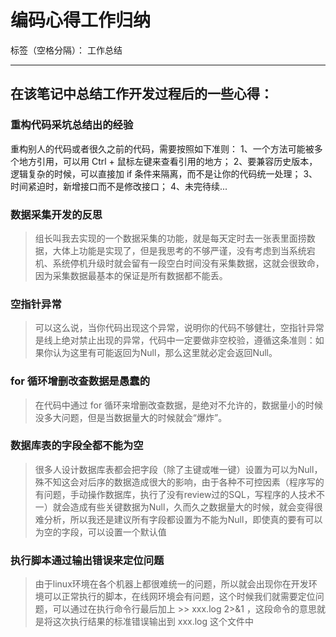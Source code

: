 ﻿# 编码心得工作归纳

标签（空格分隔）： 工作总结

---

## 在该笔记中总结工作开发过程后的一些心得：

### 重构代码采坑总结出的经验

重构别人的代码或者很久之前的代码，需要按照如下准则：
	1、一个方法可能被多个地方引用，可以用 Ctrl + 鼠标左键来查看引用的地方；
	2、要兼容历史版本，逻辑复杂的时候，可以直接加 if 条件来隔离，而不是让你的代码统一处理；
    3、时间紧迫时，新增接口而不是修改接口；
	4、未完待续...

### 数据采集开发的反思

 > 组长叫我去实现的一个数据采集的功能，就是每天定时去一张表里面捞数据，大体上功能是实现了，但是我思考的不够严谨，没有考虑到当系统宕机、系统停机升级时就会留有一段空白时间没有采集数据，这就会很致命，因为采集数据最基本的保证是所有数据都不能丢。
 
### 空指针异常

 > 可以这么说，当你代码出现这个异常，说明你的代码不够健壮，空指针异常是线上绝对禁止出现的异常，代码中一定要做非空校验，遵循这条准则：如果你认为这里有可能返回为Null，那么这里就必定会返回Null。

### for 循环增删改查数据是愚蠢的

 > 在代码中通过 for 循环来增删改查数据，是绝对不允许的，数据量小的时候没多大问题，但是当数据量大的时候就会“爆炸”。
 
### 数据库表的字段全都不能为空

 > 很多人设计数据库表都会把字段（除了主键或唯一键）设置为可以为Null，殊不知这会对后序的数据造成很大的影响，由于各种不可控因素（程序写的有问题，手动操作数据库，执行了没有review过的SQL，写程序的人技术不一）就会造成有些关键数据为Null，久而久之数据量大的时候，就会变得很难分析，所以我还是建议所有字段都设置为不能为Null，即使真的要有可以为空的字段，可以设置一个默认值
 
### 执行脚本通过输出错误来定位问题

 > 由于linux环境在各个机器上都很难统一的问题，所以就会出现你在开发环境可以正常执行的脚本，在线网环境会有问题，这个时候我们就需要定位问题，可以通过在执行命令行最后加上 >> xxx.log 2>&1 ，这段命令的意思就是将这次执行结果的标准错误输出到 xxx.log 这个文件中
 
 

